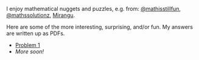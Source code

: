 I enjoy mathematical nuggets and puzzles, e.g. from:
[@mathisstillfun](https://x.com/mathisstillfun),
[@mathssolutionz](https://x.com/mathssolutionz),
[Mirangu](https://mirangu.com).

Here are some of the more interesting, surprising, and/or fun. My answers are written up as PDFs.

* [Problem 1](problem-1/index.html)
* _More soon!_

<!--
* https://x.com/tcorbettclark/status/1682357430011805698
* https://x.com/tcorbettclark/status/1676132727966375936
* https://x.com/tcorbettclark/status/1675758858831011841
* https://x.com/tcorbettclark/status/1660174431535202309
* https://x.com/tcorbettclark/status/1586618640295682048
* https://x.com/tcorbettclark/status/1581236996563144706
* https://x.com/tcorbettclark/status/1572334490504273928
* https://x.com/tcorbettclark/status/1565333608402866176
* https://x.com/tcorbettclark/status/1558145609214967808
-->
